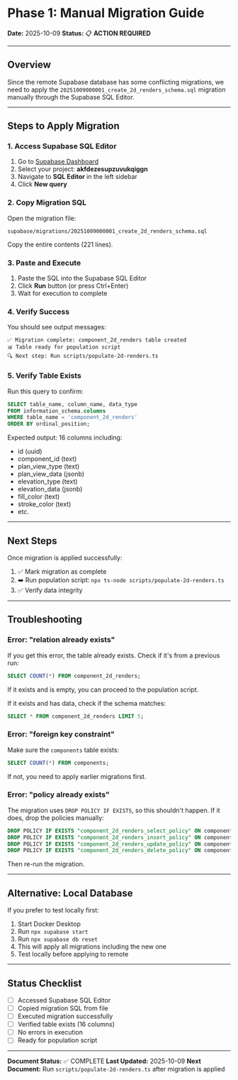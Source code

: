 # Phase 1: Manual Migration Guide
**Date:** 2025-10-09
**Status:** 📋 **ACTION REQUIRED**

---

## Overview

Since the remote Supabase database has some conflicting migrations, we need to apply the `20251009000001_create_2d_renders_schema.sql` migration manually through the Supabase SQL Editor.

---

## Steps to Apply Migration

### 1. Access Supabase SQL Editor

1. Go to [Supabase Dashboard](https://supabase.com/dashboard)
2. Select your project: **akfdezesupzuvukqiggn**
3. Navigate to **SQL Editor** in the left sidebar
4. Click **New query**

### 2. Copy Migration SQL

Open the migration file:
```
supabase/migrations/20251009000001_create_2d_renders_schema.sql
```

Copy the entire contents (221 lines).

### 3. Paste and Execute

1. Paste the SQL into the Supabase SQL Editor
2. Click **Run** button (or press Ctrl+Enter)
3. Wait for execution to complete

### 4. Verify Success

You should see output messages:
```
✅ Migration complete: component_2d_renders table created
📊 Table ready for population script
🔍 Next step: Run scripts/populate-2d-renders.ts
```

### 5. Verify Table Exists

Run this query to confirm:
```sql
SELECT table_name, column_name, data_type
FROM information_schema.columns
WHERE table_name = 'component_2d_renders'
ORDER BY ordinal_position;
```

Expected output: 16 columns including:
- id (uuid)
- component_id (text)
- plan_view_type (text)
- plan_view_data (jsonb)
- elevation_type (text)
- elevation_data (jsonb)
- fill_color (text)
- stroke_color (text)
- etc.

---

## Next Steps

Once migration is applied successfully:

1. ✅ Mark migration as complete
2. ➡️ Run population script: `npx ts-node scripts/populate-2d-renders.ts`
3. ✅ Verify data integrity

---

## Troubleshooting

### Error: "relation already exists"

If you get this error, the table already exists. Check if it's from a previous run:

```sql
SELECT COUNT(*) FROM component_2d_renders;
```

If it exists and is empty, you can proceed to the population script.

If it exists and has data, check if the schema matches:

```sql
SELECT * FROM component_2d_renders LIMIT 5;
```

### Error: "foreign key constraint"

Make sure the `components` table exists:

```sql
SELECT COUNT(*) FROM components;
```

If not, you need to apply earlier migrations first.

### Error: "policy already exists"

The migration uses `DROP POLICY IF EXISTS`, so this shouldn't happen. If it does, drop the policies manually:

```sql
DROP POLICY IF EXISTS "component_2d_renders_select_policy" ON component_2d_renders;
DROP POLICY IF EXISTS "component_2d_renders_insert_policy" ON component_2d_renders;
DROP POLICY IF EXISTS "component_2d_renders_update_policy" ON component_2d_renders;
DROP POLICY IF EXISTS "component_2d_renders_delete_policy" ON component_2d_renders;
```

Then re-run the migration.

---

## Alternative: Local Database

If you prefer to test locally first:

1. Start Docker Desktop
2. Run `npx supabase start`
3. Run `npx supabase db reset`
4. This will apply all migrations including the new one
5. Test locally before applying to remote

---

## Status Checklist

- [ ] Accessed Supabase SQL Editor
- [ ] Copied migration SQL from file
- [ ] Executed migration successfully
- [ ] Verified table exists (16 columns)
- [ ] No errors in execution
- [ ] Ready for population script

---

**Document Status:** ✅ COMPLETE
**Last Updated:** 2025-10-09
**Next Document:** Run `scripts/populate-2d-renders.ts` after migration is applied
